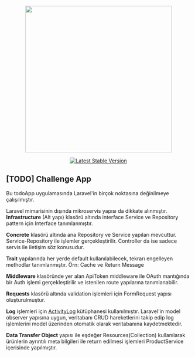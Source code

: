 <p align="center"><a href="https://laravel.com" target="_blank"><img src="https://raw.githubusercontent.com/laravel/art/master/logo-lockup/5%20SVG/2%20CMYK/1%20Full%20Color/laravel-logolockup-cmyk-red.svg" width="400"></a></p>

<p align="center">
    <a href="https://packagist.org/packages/laravel/framework"><img src="https://img.shields.io/packagist/v/laravel/framework" alt="Latest Stable Version"></a>
</p>

## [TODO] Challenge App
<p>Bu todoApp uygulamasında Laravel'in birçok noktasına değinilmeye çalışılmıştır.</p>
<p>Laravel mimarisinin dışında mikroservis yapısı da dikkate alınmıştır. <b>Infrastructure</b> (Alt yapı) klasörü altında interface Service ve Repository pattern için Interface tanımlanmıştır.</p>
<p><b>Concrete</b> klasörü altında ana Repository ve Service yapıları mevcuttur. Service-Repository ile işlemler gerçekleştirilir. Controller da ise sadece servis ile iletişim söz konusudur.</p>
<p><b>Trait</b> yapılarında her yerde default kullanılabilecek, tekrarı engelleyen methodlar tanımlanmıştır. Örn: Cache ve Return Message</p>
<p><b>Middleware</b> klasöründe yer alan ApiToken middleware ile OAuth mantığında bir Auth işlemi gerçekleştirilir ve istenilen route yapılarına tanımlanabilir.</p>
<p><b>Requests</b> klasörü altında validation işlemleri için FormRequest yapısı oluşturulmuştur.</p>
<p><b>Log</b> işlemleri için <a target="_blank" href="https://github.com/spatie/laravel-activitylog">ActivityLog</a> kütüphanesi kullanılmıştır. Laravel'in model observer yapısına uygun, veritabanı CRUD hareketlerini takip edip log işlemlerini model üzerinden otomatik olarak veritabanına kaydetmektedir.</p>
<p><b>Data Transfer Object</b> yapısı ile eşdeğer Resources(Collection) kullanılarak ürünlerin ayrıntılı meta bilgileri ile return edilmesi işlemleri ProductService içerisinde yapılmıştır.</p>


